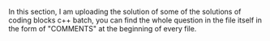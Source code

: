 In this section, I am uploading the solution of some of the solutions of coding blocks c++ batch, you can find the whole question in the file itself in the form of "COMMENTS" at the beginning of every file.
